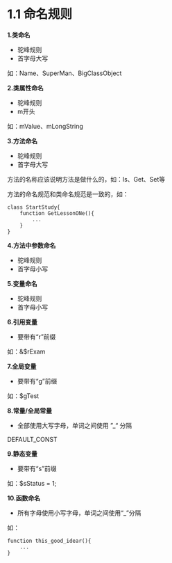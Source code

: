 # 1.1 命名规则

**1.类命名**

* 驼峰规则
* 首字母大写

如：Name、SuperMan、BigClassObject

**2.类属性命名**

* 驼峰规则
* m开头

如：mValue、mLongString

**3.方法命名**

* 驼峰规则
* 首字母大写

方法的名称应该说明方法是做什么的，如：Is、Get、Set等

方法的命名规范和类命名规范是一致的，如：

```text
class StartStudy{
    function GetLessonONe(){
        ...
    }
}
```

**4.方法中参数命名**

* 驼峰规则
* 首字母小写

**5.变量命名**

* 驼峰规则
* 首字母小写

**6.引用变量**

* 要带有“r”前缀

如：&$rExam

**7.全局变量**

* 要带有“g”前缀

如：$gTest

**8.常量/全局常量**

* 全部使用大写字母，单词之间使用 ”\_“ 分隔

DEFAULT\_CONST

**9.静态变量**

* 要带有“s”前缀

如：$sStatus = 1;

**10.函数命名**

* 所有字母使用小写字母，单词之间使用“\_”分隔

如：

```text
function this_good_idear(){
    ...
}
```

